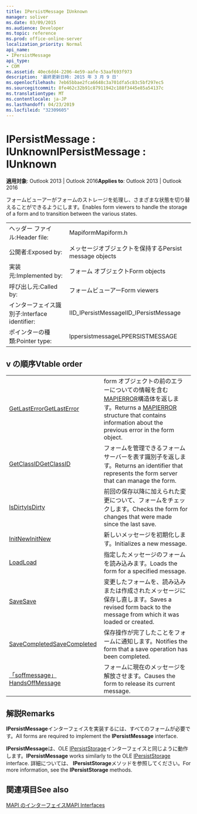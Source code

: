 ```yaml
---
title: IPersistMessage IUnknown
manager: soliver
ms.date: 03/09/2015
ms.audience: Developer
ms.topic: reference
ms.prod: office-online-server
localization_priority: Normal
api_name:
- IPersistMessage
api_type:
- COM
ms.assetid: 40ec6dd4-2206-4e59-aafe-53aaf693f973
description: '最終更新日時: 2015 年 3 月 9 日'
ms.openlocfilehash: 7eb65bbae2fca6648c3a701dfa5c83c5bf297ec5
ms.sourcegitcommit: 8fe462c32b91c87911942c188f3445e85a54137c
ms.translationtype: MT
ms.contentlocale: ja-JP
ms.lasthandoff: 04/23/2019
ms.locfileid: "32309605"
---
```

# <a name="ipersistmessage--iunknown"></a><span data-ttu-id="1f1b0-103">IPersistMessage : IUnknown</span><span class="sxs-lookup"><span data-stu-id="1f1b0-103">IPersistMessage : IUnknown</span></span>

  
  
<span data-ttu-id="1f1b0-104">**適用対象**: Outlook 2013 | Outlook 2016</span><span class="sxs-lookup"><span data-stu-id="1f1b0-104">**Applies to**: Outlook 2013 | Outlook 2016</span></span> 
  
<span data-ttu-id="1f1b0-105">フォームビューアーがフォームのストレージを処理し、さまざまな状態を切り替えることができるようにします。</span><span class="sxs-lookup"><span data-stu-id="1f1b0-105">Enables form viewers to handle the storage of a form and to transition between the various states.</span></span>
  
|||
|:-----|:-----|
|<span data-ttu-id="1f1b0-106">ヘッダー ファイル:</span><span class="sxs-lookup"><span data-stu-id="1f1b0-106">Header file:</span></span>  <br/> |<span data-ttu-id="1f1b0-107">Mapiform</span><span class="sxs-lookup"><span data-stu-id="1f1b0-107">Mapiform.h</span></span>  <br/> |
|<span data-ttu-id="1f1b0-108">公開者:</span><span class="sxs-lookup"><span data-stu-id="1f1b0-108">Exposed by:</span></span>  <br/> |<span data-ttu-id="1f1b0-109">メッセージオブジェクトを保持する</span><span class="sxs-lookup"><span data-stu-id="1f1b0-109">Persist message objects</span></span>  <br/> |
|<span data-ttu-id="1f1b0-110">実装元:</span><span class="sxs-lookup"><span data-stu-id="1f1b0-110">Implemented by:</span></span>  <br/> |<span data-ttu-id="1f1b0-111">フォーム オブジェクト</span><span class="sxs-lookup"><span data-stu-id="1f1b0-111">Form objects</span></span>  <br/> |
|<span data-ttu-id="1f1b0-112">呼び出し元:</span><span class="sxs-lookup"><span data-stu-id="1f1b0-112">Called by:</span></span>  <br/> |<span data-ttu-id="1f1b0-113">フォームビューアー</span><span class="sxs-lookup"><span data-stu-id="1f1b0-113">Form viewers</span></span>  <br/> |
|<span data-ttu-id="1f1b0-114">インターフェイス識別子:</span><span class="sxs-lookup"><span data-stu-id="1f1b0-114">Interface identifier:</span></span>  <br/> |<span data-ttu-id="1f1b0-115">IID_IPersistMessage</span><span class="sxs-lookup"><span data-stu-id="1f1b0-115">IID_IPersistMessage</span></span>  <br/> |
|<span data-ttu-id="1f1b0-116">ポインターの種類:</span><span class="sxs-lookup"><span data-stu-id="1f1b0-116">Pointer type:</span></span>  <br/> |<span data-ttu-id="1f1b0-117">lppersistmessage</span><span class="sxs-lookup"><span data-stu-id="1f1b0-117">LPPERSISTMESSAGE</span></span>  <br/> |
   
## <a name="vtable-order"></a><span data-ttu-id="1f1b0-118">v の順序</span><span class="sxs-lookup"><span data-stu-id="1f1b0-118">Vtable order</span></span>

|||
|:-----|:-----|
|[<span data-ttu-id="1f1b0-119">GetLastError</span><span class="sxs-lookup"><span data-stu-id="1f1b0-119">GetLastError</span></span>](ipersistmessage-getlasterror.md) <br/> |<span data-ttu-id="1f1b0-120">form オブジェクトの前のエラーについての情報を含む[MAPIERROR](mapierror.md)構造体を返します。</span><span class="sxs-lookup"><span data-stu-id="1f1b0-120">Returns a [MAPIERROR](mapierror.md) structure that contains information about the previous error in the form object.</span></span>  <br/> |
|[<span data-ttu-id="1f1b0-121">GetClassID</span><span class="sxs-lookup"><span data-stu-id="1f1b0-121">GetClassID</span></span>](ipersistmessage-getclassid.md) <br/> |<span data-ttu-id="1f1b0-122">フォームを管理できるフォームサーバーを表す識別子を返します。</span><span class="sxs-lookup"><span data-stu-id="1f1b0-122">Returns an identifier that represents the form server that can manage the form.</span></span>  <br/> |
|[<span data-ttu-id="1f1b0-123">IsDirty</span><span class="sxs-lookup"><span data-stu-id="1f1b0-123">IsDirty</span></span>](ipersistmessage-isdirty.md) <br/> |<span data-ttu-id="1f1b0-124">前回の保存以降に加えられた変更について、フォームをチェックします。</span><span class="sxs-lookup"><span data-stu-id="1f1b0-124">Checks the form for changes that were made since the last save.</span></span>  <br/> |
|[<span data-ttu-id="1f1b0-125">InitNew</span><span class="sxs-lookup"><span data-stu-id="1f1b0-125">InitNew</span></span>](ipersistmessage-initnew.md) <br/> |<span data-ttu-id="1f1b0-126">新しいメッセージを初期化します。</span><span class="sxs-lookup"><span data-stu-id="1f1b0-126">Initializes a new message.</span></span>  <br/> |
|[<span data-ttu-id="1f1b0-127">Load</span><span class="sxs-lookup"><span data-stu-id="1f1b0-127">Load</span></span>](ipersistmessage-load.md) <br/> |<span data-ttu-id="1f1b0-128">指定したメッセージのフォームを読み込みます。</span><span class="sxs-lookup"><span data-stu-id="1f1b0-128">Loads the form for a specified message.</span></span>  <br/> |
|[<span data-ttu-id="1f1b0-129">Save</span><span class="sxs-lookup"><span data-stu-id="1f1b0-129">Save</span></span>](ipersistmessage-save.md) <br/> |<span data-ttu-id="1f1b0-130">変更したフォームを、読み込みまたは作成されたメッセージに保存し直します。</span><span class="sxs-lookup"><span data-stu-id="1f1b0-130">Saves a revised form back to the message from which it was loaded or created.</span></span>  <br/> |
|[<span data-ttu-id="1f1b0-131">SaveCompleted</span><span class="sxs-lookup"><span data-stu-id="1f1b0-131">SaveCompleted</span></span>](ipersistmessage-savecompleted.md) <br/> |<span data-ttu-id="1f1b0-132">保存操作が完了したことをフォームに通知します。</span><span class="sxs-lookup"><span data-stu-id="1f1b0-132">Notifies the form that a save operation has been completed.</span></span>  <br/> |
|[<span data-ttu-id="1f1b0-133">「soffmessage」</span><span class="sxs-lookup"><span data-stu-id="1f1b0-133">HandsOffMessage</span></span>](ipersistmessage-handsoffmessage.md) <br/> |<span data-ttu-id="1f1b0-134">フォームに現在のメッセージを解放させます。</span><span class="sxs-lookup"><span data-stu-id="1f1b0-134">Causes the form to release its current message.</span></span>  <br/> |
   
## <a name="remarks"></a><span data-ttu-id="1f1b0-135">解説</span><span class="sxs-lookup"><span data-stu-id="1f1b0-135">Remarks</span></span>

<span data-ttu-id="1f1b0-136">**IPersistMessage**インターフェイスを実装するには、すべてのフォームが必要です。</span><span class="sxs-lookup"><span data-stu-id="1f1b0-136">All forms are required to implement the **IPersistMessage** interface.</span></span> 
  
 <span data-ttu-id="1f1b0-137">**IPersistMessage**は、OLE [IPersistStorage](https://msdn.microsoft.com/library/1c1a20fc-c101-4cbc-a7a6-30613aa387d7%28Office.15%29.aspx)インターフェイスと同じように動作します。</span><span class="sxs-lookup"><span data-stu-id="1f1b0-137">**IPersistMessage** works similarly to the OLE [IPersistStorage](https://msdn.microsoft.com/library/1c1a20fc-c101-4cbc-a7a6-30613aa387d7%28Office.15%29.aspx) interface.</span></span> <span data-ttu-id="1f1b0-138">詳細については、 **IPersistStorage**メソッドを参照してください。</span><span class="sxs-lookup"><span data-stu-id="1f1b0-138">For more information, see the **IPersistStorage** methods.</span></span> 
  
## <a name="see-also"></a><span data-ttu-id="1f1b0-139">関連項目</span><span class="sxs-lookup"><span data-stu-id="1f1b0-139">See also</span></span>



[<span data-ttu-id="1f1b0-140">MAPI のインターフェイス</span><span class="sxs-lookup"><span data-stu-id="1f1b0-140">MAPI Interfaces</span></span>](mapi-interfaces.md)

